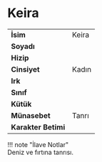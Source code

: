 # Keira   
|  |  |  
|---|---|  
| **İsim** | Keira |  
| **Soyadı** |  |  
| **Hizip** |  |  
| **Cinsiyet** | Kadın |  
| **Irk** |  |  
| **Sınıf** |  |  
| **Kütük** |  |  
| **Münasebet** | Tanrı |  
| **Karakter Betimi** |  |  
  
  
!!! note "İlave Notlar"  
	Deniz ve fırtına tanrısı.  
